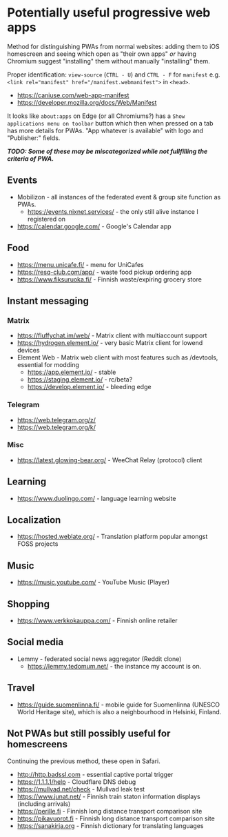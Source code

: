 # Potentially useful progressive web apps

Method for distinguishing PWAs from normal websites: adding them to
iOS homescreen and seeing which open as "their own apps" *or* having
Chromium suggest "installing" them without manually "installing" them.

Proper identification: `view-source` (`CTRL - U`) and `CTRL - F` for
`manifest` e.g. `<link rel="manifest" href="/manifest.webmanifest">` in `<head>`.

* https://caniuse.com/web-app-manifest
* https://developer.mozilla.org/docs/Web/Manifest

It looks like `about:apps` on Edge (or all Chromiums?) has a
`Show applications menu on toolbar` button which then when pressed on a tab
has more details for PWAs. "App whatever is available" with logo and "Publisher:"
fields.

***TODO: Some of these may be miscategorized while not fullfilling the criteria of PWA.***

## Events

* Mobilizon - all instances of the federated event & group site function as
  PWAs.
  * https://events.nixnet.services/ - the only still alive instance I registered on
* https://calendar.google.com/ - Google's Calendar app

## Food

* https://menu.unicafe.fi/ - menu for UniCafes
* https://resq-club.com/app/ - waste food pickup ordering app
* https://www.fiksuruoka.fi/ - Finnish waste/expiring grocery store

## Instant messaging

### Matrix

* https://fluffychat.im/web/ - Matrix client with multiaccount support
* https://hydrogen.element.io/ - very basic Matrix client for lowend devices
* Element Web - Matrix web client with most features such as /devtools, essential for modding
  * https://app.element.io/ - stable
  * https://staging.element.io/ - rc/beta?
  * https://develop.element.io/ - bleeding edge

### Telegram

* https://web.telegram.org/z/
* https://web.telegram.org/k/

### Misc

* https://latest.glowing-bear.org/ - WeeChat Relay (protocol) client

## Learning

* https://www.duolingo.com/ - language learning website

## Localization

* https://hosted.weblate.org/ - Translation platform popular amongst FOSS projects

## Music

* https://music.youtube.com/ - YouTube Music (Player)

## Shopping

* https://www.verkkokauppa.com/ - Finnish online retailer

## Social media

* Lemmy - federated social news aggregator (Reddit clone)
  * https://lemmy.tedomum.net/ - the instance my account is on.

## Travel

* https://guide.suomenlinna.fi/ - mobile guide for Suomenlinna (UNESCO World Heritage site),
  which is also a neighbourhood in Helsinki, Finland.

## Not PWAs but still possibly useful for homescreens

Continuing the previous method, these open in Safari.

* http://http.badssl.com - essential captive portal trigger
* https://1.1.1.1/help - Cloudflare DNS debug
* https://mullvad.net/check - Mullvad leak test
* https://www.junat.net/ - Finnish train staton information displays (including arrivals)
* https://perille.fi - Finnish long distance transport comparison site
* https://pikavuorot.fi - Finnish long distance transport comparison site
* https://sanakirja.org - Finnish dictionary for translating languages
